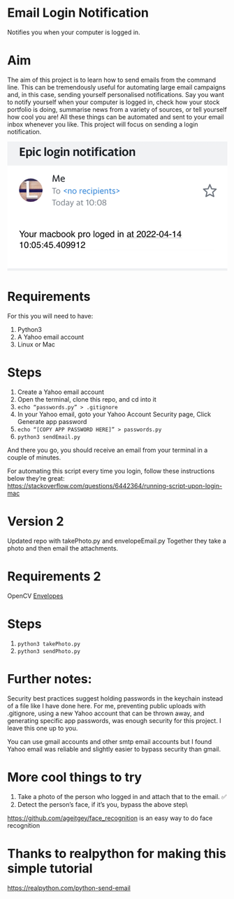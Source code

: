 # Email Login Notification
Notifies you when your computer is logged in.

# Aim 

The aim of this project is to learn how to send emails from the command line. This can be tremendously useful for automating large email campaigns and, in this case, sending yourself personalised notifications. Say you want to notify yourself when your computer is logged in, check how your stock portfolio is doing, summarise news from a variety of sources, or tell yourself how cool you are! All these things can be automated and sent to your email inbox whenever you like. This project will focus on sending a login notification.

![image of email notification](./img/emailNotification.jpg)

# Requirements

For this you will need to have:

1. Python3
2. A Yahoo email account
3. Linux or Mac

# Steps

1. Create a Yahoo email account
2. Open the terminal, clone this repo, and cd into it
3. `echo “passwords.py” > .gitignore`
4. In your Yahoo email, goto your Yahoo Account Security page, Click Generate app password
5. `echo “[COPY APP PASSWORD HERE]” > passwords.py`
6. `python3 sendEmail.py`

And there you go, you should receive an email from your terminal in a couple of minutes.

For automating this script every time you login, follow these instructions below they’re great:
https://stackoverflow.com/questions/6442364/running-script-upon-login-mac

# Version 2

Updated repo with takePhoto.py and envelopeEmail.py
Together they take a photo and then email the attachments.

# Requirements 2

OpenCV
[Envelopes]("https://github.com/tomekwojcik/envelopes)

# Steps

1. `python3 takePhoto.py`
2. `python3 sendPhoto.py`

# Further notes:

Security best practices suggest holding passwords in the keychain instead of a file like I have done here. For me, preventing public uploads with .gitignore, using a new Yahoo account that can be thrown away, and generating specific app passwords, was enough security for this project. I leave this one up to you. 

You can use gmail accounts and other smtp email accounts but I found Yahoo email was reliable and slightly easier to bypass security than gmail.

# More cool things to try

1. Take a photo of the person who logged in and attach that to the email. ✅
2. Detect the person’s face, if it’s you, bypass the above step\

https://github.com/ageitgey/face_recognition is an easy way to do face recognition

# Thanks to realpython for making this simple tutorial
https://realpython.com/python-send-email

